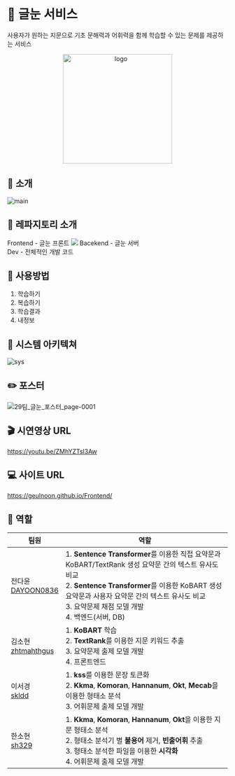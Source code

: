 # :green_book: 글눈 서비스
사용자가 원하는 지문으로 기초 문해력과 어휘력을 함께 학습할 수 있는 문제를 제공하는 서비스  
<p align="center"><img width="250" alt="logo" src="https://user-images.githubusercontent.com/68368589/170729953-c726f81e-06d4-4a29-befa-250460b7e5be.png"></p>

## :book: 소개
![main](https://user-images.githubusercontent.com/68368589/170729871-0cbe4874-fe08-4abf-aaac-038949800201.png)

## :file_folder: 레파지토리 소개
Frontend - 글눈 프론트 <img src="https://img.shields.io/badge/React-61DAFB style=flat&logo=TypeScript&logoColor=white"/>
Bacekend - 글눈 서버   
Dev - 전체적인 개발 코드  

## :mag_right: 사용방법
1. 학습하기
2. 복습하기
3. 학습결과
4. 내정보

## :wrench: 시스템 아키텍쳐
![sys](https://user-images.githubusercontent.com/68368589/170730368-ce2bbaf0-17e8-440c-8dec-e10bf790784a.png)

## :pencil2: 포스터
![29팀_글눈_포스터_page-0001](https://user-images.githubusercontent.com/68368589/170729123-2c6637af-ad11-4996-a4e1-3d4450f4f360.jpg)

## :clapper: 시연영상 URL
https://youtu.be/ZMhYZTsl3Aw

## :computer: 사이트 URL
https://geulnoon.github.io/Frontend/

## :clap: 역할
팀원 | 역할 |
---- | ---- | 
전다윤<br>[DAYOON0836](https://github.com/DAYOON0836)| 1. <b>Sentence Transformer</b>를 이용한 직접 요약문과 KoBART/TextRank 생성 요약문 간의 텍스트 유사도 비교<br>2. <b>Sentence Transformer</b>를 이용한 KoBART 생성 요약문과 사용자 요약문 간의 텍스트 유사도 비교<br>3. 요약문제 채점 모델 개발<br>4. 백엔드(서버, DB)
|김소현<br>[zhtmahthgus](https://github.com/zhtmahthgus)| 1. <b>KoBART</b> 학습<br>2. <b>TextRank</b>를 이용한 지문 키워드 추출<br>3. 요약문제 출제 모델 개발<br>4. 프론트엔드
|이서경<br>[skldd](https://github.com/skldd)| 1. <b>kss</b>를 이용한 문장 토큰화<br>2. <b>Kkma</b>, <b>Komoran</b>, <b>Hannanum</b>, <b>Okt</b>, <b>Mecab</b>을 이용한 형태소 분석<br>3. 어휘문제 출제 모델 개발
|한소현<br>[sh329](https://github.com/sh329)| 1. <b>Kkma</b>, <b>Komoran</b>, <b>Hannanum</b>, <b>Okt</b>을 이용한 지문 형태소 분석<br>2. 형태소 분석기 별 <b>불용어</b> 제거, <b>빈출어휘</b> 추출<br>3. 형태소 분석한 파일을 이용한 <b>시각화</b><br> 4. 어휘문제 출제 모델 개발

